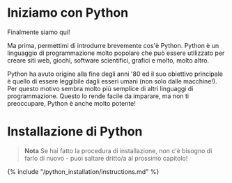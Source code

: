 # Iniziamo con Python

Finalmente siamo qui!

Ma prima, permettimi di introdurre brevemente cos'è Python. Python è un linguaggio di programmazione molto popolare che può essere utilizzato per creare siti web, giochi, software scientifici, grafici e molto, molto altro.

Python ha avuto origine alla fine degli anni '80 ed il suo obiettivo principale è quello di essere leggibile dagli esseri umani (non solo dalle macchine!). Per questo motivo sembra molto più semplice di altri linguaggi di programmazione. Questo lo rende facile da imparare, ma non ti preoccupare, Python è anche molto potente!

# Installazione di Python

> **Nota** Se hai fatto la procedura di installazione, non c'è bisogno di farlo di nuovo - puoi saltare dritto/a al prossimo capitolo!

{% include "/python_installation/instructions.md" %}

